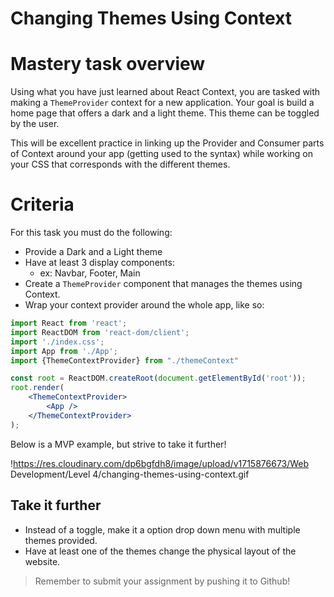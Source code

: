 # Changing Themes Using Context

# Mastery task overview

Using what you have just learned about React Context, you are tasked with making a `ThemeProvider` context for a new application.  Your goal is build a home page that offers a dark and a light theme.  This theme can be toggled by the user.

This will be excellent practice in linking up the Provider and Consumer parts of Context around your app (getting used to the syntax) while working on your CSS that corresponds with the different themes.

# Criteria

For this task you must do the following:

- Provide a Dark and a Light theme
- Have at least 3 display components:
    - ex: Navbar, Footer, Main
- Create a `ThemeProvider` component that manages the themes using Context.
- Wrap your context provider around the whole app, like so:

```jsx
import React from 'react';
import ReactDOM from 'react-dom/client';
import './index.css';
import App from './App';
import {ThemeContextProvider} from "./themeContext"

const root = ReactDOM.createRoot(document.getElementById('root'));
root.render(
	<ThemeContextProvider>
	    <App />
	</ThemeContextProvider>
);
```

Below is a MVP example, but strive to take it further!

!https://res.cloudinary.com/dp6bgfdh8/image/upload/v1715876673/Web Development/Level 4/changing-themes-using-context.gif

## Take it further

- Instead of a toggle, make it a option drop down menu with multiple themes provided.
- Have at least one of the themes change the physical layout of the website.

> Remember to submit your assignment by pushing it to Github!